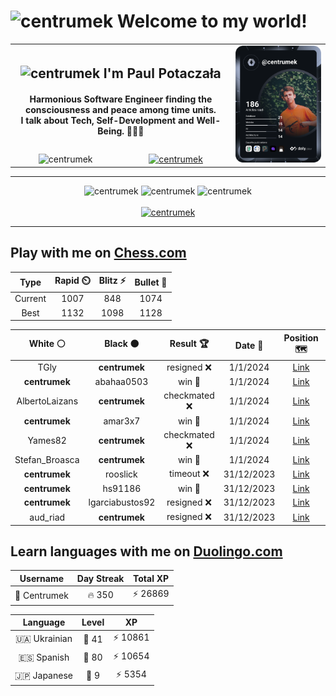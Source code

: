 <h1>
  <img
    src="https://emojis.slackmojis.com/emojis/images/1531849430/4246/blob-sunglasses.gif"
    width="30"
    alt="centrumek"
  />
  Welcome to my world!
</h1>

<table>
  <tbody>
    <tr>
      <td align="center" width="70%" colspan="2">
        <h2>
          <img
            src="https://raw.githubusercontent.com/MartinHeinz/MartinHeinz/master/wave.gif"
            width="30px"
            alt="centrumek"
          />
          I'm Paul Potaczała
        </h2>
        <h4>
          Harmonious Software Engineer finding the consciousness and peace among time units.
          <br/>
          I talk about Tech, Self-Development and Well-Being. 🌿🧘🚀
        </h4>
      </td>
      <td width="30%" rowspan="2">
        <a href="https://app.daily.dev/centrumek">
          <img
            src="./devcard.svg"
            alt="centrumek"
          />
        </a>
      </td>
    </tr>
    <tr align="center">
      <td>
        <img
          src="https://komarev.com/ghpvc/?username=centrumek&label=visitors&color=0e75b6&style=flat"
          alt="centrumek"
        >
      </td>
      <td>
        <a href="https://stackoverflow.com/users/14496012/centrumek">
          <img
            src="https://stackoverflow.com/users/flair/14496012.png?theme=dark"
            alt="centrumek"
          >
        </a>
      </td>
    </tr>
  </tbody>
</table>

---
<div align="center">
  <img 
    src="https://github-readme-stats.vercel.app/api?username=centrumek&show_icons=true&count_private=true&theme=dark&hide_border=true&hide=issues,contribs&bg_color=00000000"
    alt="centrumek"
  />
  <img
    src="https://github-readme-stats.vercel.app/api/top-langs/?username=centrumek&layout=compact&hide_border=true&theme=dark&bg_color=00000000&langs_count=6&exclude_repo=air-statistic-app"
    alt="centrumek"
  />
  <img 
    src="https://github-readme-streak-stats.herokuapp.com?user=centrumek&theme=dark&hide_border=true&background=FFFFFF00"
    alt="centrumek"
  />
  <br/>
  <br/>
  <a href="https://www.buymeacoffee.com/centrumek">
    <img
      src="https://cdn.buymeacoffee.com/buttons/v2/default-orange.png"
      height="50"
      width="210"
      alt="centrumek"
    />
  </a>
</div>

---

## Play with me on [Chess.com](https://www.chess.com/member/centrumek)

<div align="center">
<!--START_SECTION:chessStats-->
<!-- Automatically generated with https://github.com/Balastrong/chess-stats-action -->

| Type | Rapid ⏲️ | Blitz ⚡ | Bullet 🔫 |
|:---:|:---:|:---:|:---:|
| Current | 1007 | 848 | 1074 |
| Best | 1132 | 1098 | 1128 |

| White ⚪ | Black ⚫ | Result 🏆 | Date 📅 | Position 🗺️ | Type 🕕 |
|:---:|:---:|:---:|:---:|:---:|:---:|
| TGly | **centrumek** | resigned ❌ | 1/1/2024 | <a href="http://www.ee.unb.ca/cgi-bin/tervo/fen.pl?select=8/6pp/8/2pQ1k2/8/5KPP/PP6/8 b - -">Link</a> | Blitz |
| **centrumek** | abahaa0503 | win 🥇 | 1/1/2024 | <a href="http://www.ee.unb.ca/cgi-bin/tervo/fen.pl?select=8/pp1r3k/2pB1p2/2P3p1/1P2P2p/PN3P2/2R5/2K5 b - -">Link</a> | Blitz |
| AlbertoLaizans | **centrumek** | checkmated ❌ | 1/1/2024 | <a href="http://www.ee.unb.ca/cgi-bin/tervo/fen.pl?select=8/8/8/pQk1P3/P3KP1p/6rP/8/8 b - -">Link</a> | Blitz |
| **centrumek** | amar3x7 | win 🥇 | 1/1/2024 | <a href="http://www.ee.unb.ca/cgi-bin/tervo/fen.pl?select=r3r3/p2k4/6p1/3p4/3NnR2/1P2P3/PBP3K1/R7 b - -">Link</a> | Blitz |
| Yames82 | **centrumek** | checkmated ❌ | 1/1/2024 | <a href="http://www.ee.unb.ca/cgi-bin/tervo/fen.pl?select=r5n1/p7/n1R4r/1p2kR1p/2p5/2P5/P1B3PP/5K2 b - -">Link</a> | Blitz |
| Stefan_Broasca | **centrumek** | win 🥇 | 1/1/2024 | <a href="http://www.ee.unb.ca/cgi-bin/tervo/fen.pl?select=K7/1q6/1k6/8/8/8/8/8 w - -">Link</a> | Blitz |
| **centrumek** | rooslick | timeout ❌ | 31/12/2023 | <a href="http://www.ee.unb.ca/cgi-bin/tervo/fen.pl?select=r7/2pk1p2/p1p5/Pn5p/8/1Pq3P1/K3r3/8 w - -">Link</a> | Blitz |
| **centrumek** | hs91186 | win 🥇 | 31/12/2023 | <a href="http://www.ee.unb.ca/cgi-bin/tervo/fen.pl?select=8/7R/7Q/3p3k/5P2/5P2/P1P4P/5R1K b - -">Link</a> | Blitz |
| **centrumek** | lgarciabustos92 | resigned ❌ | 31/12/2023 | <a href="http://www.ee.unb.ca/cgi-bin/tervo/fen.pl?select=r3kb2/p4p1p/2r5/8/1P6/P6P/5KP1/nN6 w q -">Link</a> | Blitz |
| aud_riad | **centrumek** | resigned ❌ | 31/12/2023 | <a href="http://www.ee.unb.ca/cgi-bin/tervo/fen.pl?select=8/ppp2k2/2np4/8/3P3B/2P5/P1P1R1PP/R5K1 b - -">Link</a> | Blitz |

<!--END_SECTION:chessStats-->
</div>

## Learn languages with me on [Duolingo.com](https://www.duolingo.com/profile/Centrumek)

<div align="center">
<!--START_SECTION:duolingoStats-->
<!-- Automatically generated with https://github.com/centrumek/duolingo-readme-stats-->

| Username | Day Streak | Total XP |
|:---:|:---:|:---:|
| 👤 Centrumek | 🔥 350 | ⚡ 26869 |

| Language | Level | XP |
|:---:|:---:|:---:|
| 🇺🇦 Ukrainian | 👑 41 | ⚡ 10861 |
| 🇪🇸 Spanish | 👑 80 | ⚡ 10654 |
| 🇯🇵 Japanese | 👑 9 | ⚡ 5354 |

<!--END_SECTION:duolingoStats-->
</div>
<!--
**centrumek/centrumek** is a ✨ _special_ ✨ repository because its `README.md` (this file) appears on your GitHub profile.

Here are some ideas to get you started:

- 🔭 I’m currently working on ...
- 🌱 I’m currently learning ...
- 👯 I’m looking to collaborate on ...
- 🤔 I’m looking for help with ...
- 💬 Ask me about ...
- 📫 How to reach me: ...
- 😄 Pronouns: ...
- ⚡ Fun fact: ...
-->
